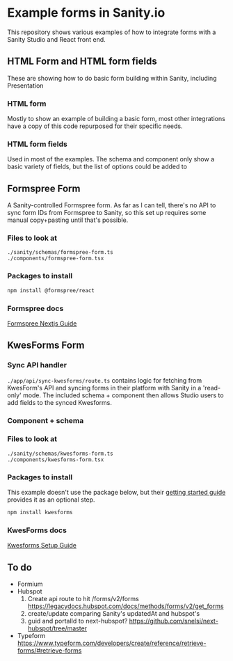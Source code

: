# Example forms in Sanity.io

This repository shows various examples of how to integrate forms with a Sanity Studio and React front end.

## HTML Form and HTML form fields

These are showing how to do basic form building within Sanity, including Presentation

### HTML form

Mostly to show an example of building a basic form, most other integrations have a copy of this code repurposed for their specific needs.

### HTML form fields

Used in most of the examples. The schema and component only show a basic variety of fields, but the list of options could be added to

## Formspree Form

A Sanity-controlled Formspree form. As far as I can tell, there's no API to sync form IDs from Formspree to Sanity, so this set up requires some manual copy+pasting until that's possible.

### Files to look at

```
./sanity/schemas/formspree-form.ts
./components/formspree-form.tsx
```

### Packages to install

```bash
npm install @formspree/react
```

### Formspree docs

[Formspree Nextjs Guide](https://formspree.io/guides/nextjs/)

## KwesForms Form

### Sync API handler

`./app/api/sync-kwesforms/route.ts` contains logic for fetching from KwesForm's API and syncing forms in their platform with Sanity in a 'read-only' mode. The included schema + component then allows Studio users to add fields to the synced Kwesforms.

### Component + schema

### Files to look at

```
./sanity/schemas/kwesforms-form.ts
./components/kwesforms-form.tsx
```

### Packages to install

This example doesn't use the package below, but their [getting started guide](https://kwesforms.com/docs/v2/form-setup) provides it as an optional step.

```bash
npm install kwesforms
```

### KwesForms docs

[Kwesforms Setup Guide](https://kwesforms.com/docs/v2/form-setup)

## To do

- Formium
- Hubspot
  1. Create api route to hit /forms/v2/forms https://legacydocs.hubspot.com/docs/methods/forms/v2/get_forms
  2. create/update comparing Sanity's updatedAt and hubspot's
  3. guid and portalId to next-hubspot? https://github.com/snelsi/next-hubspot/tree/master
- Typeform https://www.typeform.com/developers/create/reference/retrieve-forms/#retrieve-forms

